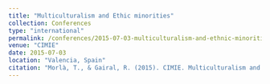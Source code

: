 ```yaml
---
title: "Multiculturalism and Ethic minorities"
collection: Conferences
type: "international"
permalink: /conferences/2015-07-03-multiculturalism-and-ethnic-minorities
venue: "CIMIE"
date: 2015-07-03
location: "Valencia, Spain"
citation: "Morlà, T., & Gairal, R. (2015). CIMIE. Multiculturalism and Ethic minorities. Madres musulmanas en las tertulias literarias dialógicas: apoderamiento y aumento de las interacciones educatives (2-3 juliol, Valencia)"
---
```

